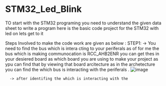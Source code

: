 # STM32_Led_Blink
TO start with the STM32 programing you  need to understand the given data sheet to write a program here is the basic code project for the STM32 with led on lets get to it

Steps Involved to make the code work are given as below :
  STEP1:
       -> You need to find the bus which is intera cting to your periferals as of for me the bus which is making communocation is RCC_AHB2ENR  you can get thes in your desiered board as which board you are using to            make your project  as ypu can find that by viewing that board arcitecture as in the archetecture you can find the which bus is interacting with the periferals .
        ![image](https://github.com/user-attachments/assets/34da58c7-b672-4d6f-9125-892f3db9b317)

      -> after identifing the which is interacting with the 
